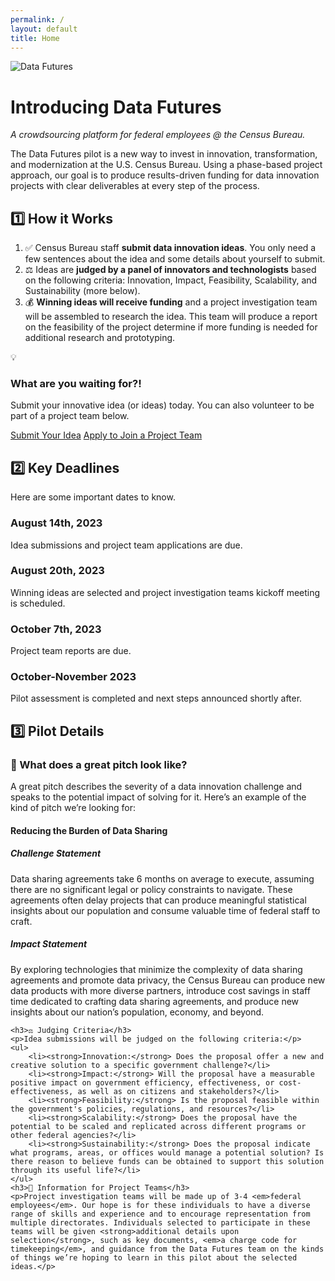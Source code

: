 ```yaml
---
permalink: /
layout: default
title: Home
---
```

<img src="{{ site.baseurl }}/assets/img/data-futures-logo.png" alt="Data Futures" class="site-logo">
<h1 class="site-page-title">Introducing Data Futures</h1>
<p class="site-page-subtitle"><em>A crowdsourcing platform for federal employees @ the Census Bureau.</em></p>
<p>
	The Data Futures pilot is a new way to invest in innovation, transformation, and modernization at the U.S. Census Bureau. Using a phase-based project approach, our goal is to produce results-driven funding for data innovation projects with clear deliverables at every step of the process.
</p>
<section id="section-how-it-works">
	<h2>1️⃣ How it Works</h2>
	<ol>
		<li>✅ Census Bureau staff <strong>submit data innovation ideas</strong>. You only need a few sentences about the idea and some details about yourself to submit.</li>
		<li>⚖️ Ideas are <strong>judged by a panel of innovators and technologists</strong> based on the following criteria: Innovation, Impact, Feasibility, Scalability, and Sustainability (more below). </li>
		<li>💰 <strong>Winning ideas will receive funding</strong> and a project investigation team will be assembled to research the idea. This team will produce a report on the feasibility of the project determine if more funding is needed for additional research and prototyping.</li>
	</ol>
	<div class="cta-container grid-container">
		<div class="col emoji-col">💡</div>
		<div class="col">
			<h3>What are you waiting for?!</h3>
			<p>Submit your innovative idea (or ideas) today. You can also volunteer to be part of a project team below.</p>
			<a class="button" href="https://airtable.com/appbHalGlnbgesWMy/shrVFf5AOiYfseJ0m" target="_blank">Submit Your Idea</a>
			<a class="button" href="https://airtable.com/appbHalGlnbgesWMy/shrJR9AAOjchxQLlP" target="_blank">Apply to Join a Project Team</a>
		</div>
	</div>
</section>
<section class="section-deadlines" id="section-deadlines">
	<div class="grid-container">
		<div class="col">
			<h2>2️⃣ Key Deadlines</h2>
			<p>Here are some important dates to know.</p>
		</div>
		<div class="col">
			<div class="milestone">
				<h3>August 14th, 2023</h3>
				<p>Idea submissions and project team applications are due.</p>
			</div>
			<div class="milestone">
				<h3>August 20th, 2023</h3>
				<p>Winning ideas are selected and project investigation teams kickoff meeting is scheduled.</p>
			</div>
			<div class="milestone">
				<h3>October 7th, 2023</h3>
				<p>Project team reports are due.</p>
			</div>
			<div class="milestone">
				<h3>October-November 2023</h3>
				<p>Pilot assessment is completed and next steps announced shortly after.</p>
			</div>
		</div>
	</div>
</section>
<section class="pilot-details">
	<h2>3️⃣ Pilot Details</h2>
	<h3>🔎 What does a great pitch look like?</h3>
	<p>
		A great pitch describes the severity of a data innovation challenge and speaks to the potential impact
		of solving for it. Here’s an example of the kind of pitch we’re looking for:
	</p>
	<div class="example-pitch">
		<h4>Reducing the Burden of Data Sharing</h4>
		<h5>Challenge Statement</h5>
		<p>
			Data sharing agreements take 6 months on average to execute, assuming there are no significant legal 
			or policy constraints to navigate. These agreements often delay projects that can produce meaningful 
			statistical insights about our population and consume valuable time of federal staff to craft. 
		</p>
		<h5>Impact Statement</h5>
		<p>
			By exploring technologies that minimize the complexity of data sharing agreements and promote 
			data privacy, the Census Bureau can produce new data products with more diverse partners, 
			introduce cost savings in staff time dedicated to crafting data sharing agreements, and produce 
			new insights about our nation’s population, economy, and beyond.
		</p>
	</div>

	<h3>⚖️ Judging Criteria</h3>
	<p>Idea submissions will be judged on the following criteria:</p>
	<ul>
		<li><strong>Innovation:</strong> Does the proposal offer a new and creative solution to a specific government challenge?</li>
		<li><strong>Impact:</strong> Will the proposal have a measurable positive impact on government efficiency, effectiveness, or cost-effectiveness, as well as on citizens and stakeholders?</li>
		<li><strong>Feasibility:</strong> Is the proposal feasible within the government's policies, regulations, and resources?</li>
		<li><strong>Scalability:</strong> Does the proposal have the potential to be scaled and replicated across different programs or other federal agencies?</li>
		<li><strong>Sustainability:</strong> Does the proposal indicate what programs, areas, or offices would manage a potential solution? Is there reason to believe funds can be obtained to support this solution through its useful life?</li>
	</ul>
	<h3>🚀 Information for Project Teams</h3>
	<p>Project investigation teams will be made up of 3-4 <em>federal employees</em>. Our hope is for these individuals to have a diverse range of skills and experience and to encourage representation from multiple directorates. Individuals selected to participate in these teams will be given <strong>additional details upon selection</strong>, such as key documents, <em>a charge code for timekeeping</em>, and guidance from the Data Futures team on the kinds of things we’re hoping to learn in this pilot about the selected ideas.</p>
</section>